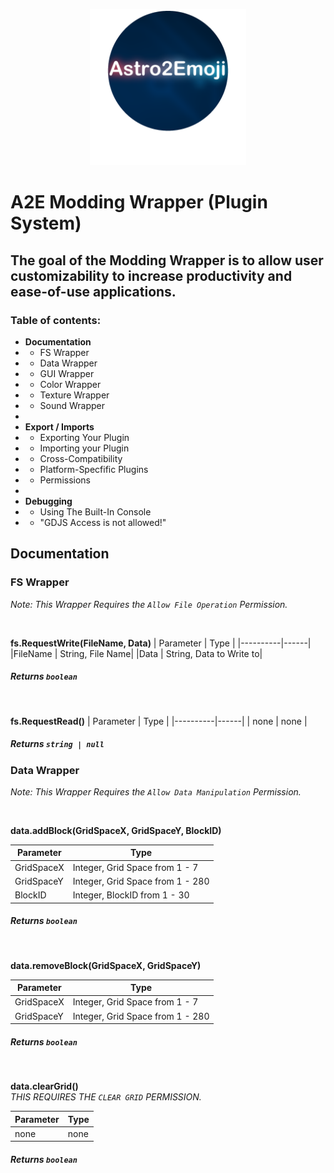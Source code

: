 <p align="center">
  <img width="250" height="250" src="imgs/a2e-plugin.png">
</p>

# A2E Modding Wrapper (Plugin System)
## The goal of the Modding Wrapper is to allow user customizability to increase productivity and ease-of-use applications.

### Table of contents:

- **Documentation**
- - FS Wrapper
- - Data Wrapper
- - GUI Wrapper
- - Color Wrapper
- - Texture Wrapper
- - Sound Wrapper
- 
- **Export / Imports**
- - Exporting Your Plugin
- - Importing your Plugin
- - Cross-Compatibility
- - Platform-Specfific Plugins
- - Permissions
- 
- **Debugging**
- - Using The Built-In Console
- - "GDJS Access is not allowed!"


## Documentation

### FS Wrapper

*Note: This Wrapper Requires the `Allow File Operation` Permission.*

<br>

**fs.RequestWrite(FileName, Data)**
| Parameter | Type |
|----------|------|
|FileName | String, File Name|
|Data | String, Data to Write to|
##### Returns `boolean`

<br>

**fs.RequestRead()**
| Parameter | Type |
|----------|------|
| none | none |
##### Returns `string | null`

### Data Wrapper

*Note: This Wrapper Requires the `Allow Data Manipulation` Permission.*

<br>

**data.addBlock(GridSpaceX, GridSpaceY, BlockID)**

| Parameter | Type |
|----------|------|
|GridSpaceX | Integer, Grid Space from 1 - 7|
|GridSpaceY | Integer, Grid Space from 1 - 280|
|BlockID | Integer, BlockID from 1 - 30|
##### Returns `boolean`
<br>

**data.removeBlock(GridSpaceX, GridSpaceY)**

| Parameter | Type |
|----------|------|
|GridSpaceX | Integer, Grid Space from 1 - 7|
|GridSpaceY | Integer, Grid Space from 1 - 280|
##### Returns `boolean`
<br>

**data.clearGrid()**<br>*THIS REQUIRES THE `CLEAR GRID` PERMISSION.*

| Parameter | Type |
|----------|------|
|none | none|
##### Returns `boolean`
